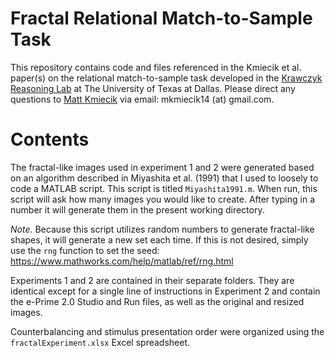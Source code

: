 # Fractal Relational Match-to-Sample Task

This repository contains code and files referenced in the Kmiecik et al. paper(s) on the relational match-to-sample task developed in the [Krawczyk Reasoning Lab](https://www.utdallas.edu/reasoninglab/) at The University of Texas at Dallas. Please direct any questions to [Matt Kmiecik](https://mattkmiecik.com/cv.html) via email: mkmiecik14 (at) gmail.com.

# Contents

The fractal-like images used in experiment 1 and 2 were generated based on an algorithm described in Miyashita et al. (1991) that I used to loosely to code a MATLAB script. This script is titled `Miyashita1991.m`. When run, this script will ask how many images you would like to create. After typing in a number it will generate them in the present working directory.

*Note.* Because this script utilizes random numbers to generate fractal-like shapes, it will generate a new set each time. If this is not desired, simply use the `rng` function to set the seed: https://www.mathworks.com/help/matlab/ref/rng.html

Experiments 1 and 2 are contained in their separate folders. They are identical except for a single line of instructions in Experiment 2 and contain the e-Prime 2.0 Studio and Run files, as well as the original and resized images.

Counterbalancing and stimulus presentation order were organized using the `fractalExperiment.xlsx` Excel spreadsheet.